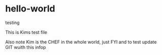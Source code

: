 # hello-world
testing 

This is Kims test file

Also note Kim is the CHEF in the whole world, just FYI and to test update GIT wuith this infop